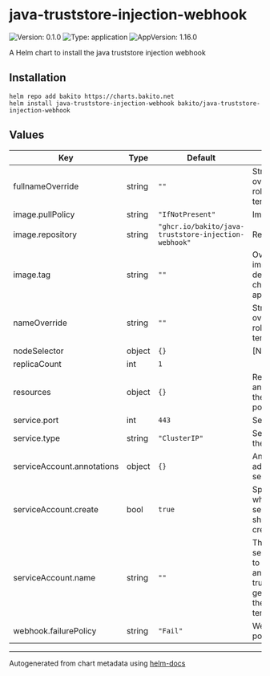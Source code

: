 # java-truststore-injection-webhook

![Version: 0.1.0](https://img.shields.io/badge/Version-0.1.0-informational?style=flat-square) ![Type: application](https://img.shields.io/badge/Type-application-informational?style=flat-square) ![AppVersion: 1.16.0](https://img.shields.io/badge/AppVersion-1.16.0-informational?style=flat-square)

A Helm chart to install the java truststore injection webhook

## Installation

```console
helm repo add bakito https://charts.bakito.net
helm install java-truststore-injection-webhook bakito/java-truststore-injection-webhook
```

## Values

| Key | Type | Default | Description |
|-----|------|---------|-------------|
| fullnameOverride | string | `""` | String to fully override "argo-rollouts.fullname" template |
| image.pullPolicy | string | `"IfNotPresent"` | Image pull policy |
| image.repository | string | `"ghcr.io/bakito/java-truststore-injection-webhook"` | Repository to use |
| image.tag | string | `""` | Overrides the image tag whose default is the chart appVersion. |
| nameOverride | string | `""` | String to partially override "argo-rollouts.fullname" template |
| nodeSelector | object | `{}` | [Node selector] |
| replicaCount | int | `1` |  |
| resources | object | `{}` | Resource limits and requests for the operator pods. |
| service.port | int | `443` | Service port |
| service.type | string | `"ClusterIP"` | Sets the type of the Service |
| serviceAccount.annotations | object | `{}` | Annotations to add to the service account |
| serviceAccount.create | bool | `true` | Specifies whether a service account should be created |
| serviceAccount.name | string | `""` | The name of the service account to use. If not set and create is true, a name is generated using the fullname template |
| webhook.failurePolicy | string | `"Fail"` | Webhook failure policy |

----------------------------------------------
Autogenerated from chart metadata using [helm-docs](https://github.com/norwoodj/helm-docs)
